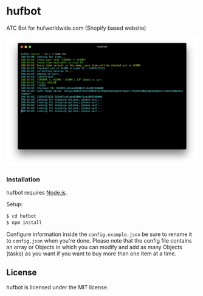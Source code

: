 # hufbot
ATC Bot for hufworldwide.com (Shopify based website)

![term](media/sc.png)

### Installation

hufbot requires [Node.js](http://nodejs.org/).

Setup:

```sh
$ cd hufbot
$ npm install
```

Configure information inside the `config.example.json` be sure to rename it to `config.json` when you're done.
Please note that the config file contains an array or Objects in which you can modify and add as many Objects (tasks)
as you want if you want to buy more than one item at a time.

License
----

hufbot is licensed under the MIT license.
